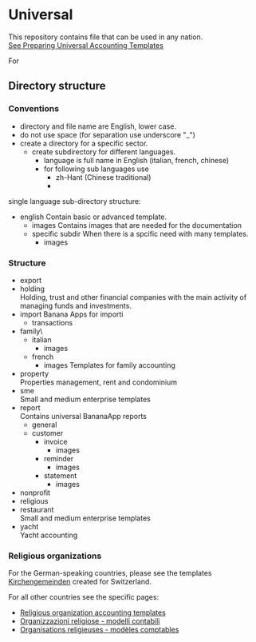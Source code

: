 # Universal 

This repository contains file that can be used in any nation.  
[See Preparing Universal Accounting Templates](https://www.banana.ch/area/en/node/11019)

For 
## Directory structure

### Conventions
* directory and file name are English, lower case.
* do not use space (for separation use underscore "_")
* create a directory for a specific sector. 
  * create subdirectory for different languages. 
    * language is full name in English (italian, french, chinese) 
    * for following sub languages use
      * zh-Hant (Chinese traditional)
      * 
    
single language sub-directory structure: 

* english
  Contain basic or advanced template.
  * images
    Contains images that are needed for the documentation
  * specific subdir
    When there is a spcific need with many  templates.
    * images


### Structure
* export
* holding\
  Holding, trust and other financial companies with the main activity of managing funds and investments.
* import
  Banana Apps for importi
  * transactions
* family\
  * italian
    * images
  * french
    * images
  Templates for family accounting
* property\
  Properties management, rent and condominium
* sme\
  Small and medium enterprise templates
* report\
  Contains universal BananaApp reports 
  * general
  * customer
    * invoice
      * images
	* reminder
		* images
	* statement
		* images
* nonprofit
* religious
* restaurant\
  Small and medium enterprise templates
* yacht\
  Yacht accounting 



### Religious organizations 

For the German-speaking countries, please see the templates [Kirchengemeinden](https://www.banana.ch/apps/de/node/8425) created for Switzerland.

For all other countries see the specific pages: 
* [Religious organization accounting templates](https://www.banana.ch/area/en/node/11101)
* [Organizzazioni religiose - modelli contabili](https://www.banana.ch/area/it/node/11098)
* [Organisations religieuses - modèles comptables](https://www.banana.ch/area/fr/node/11213)

